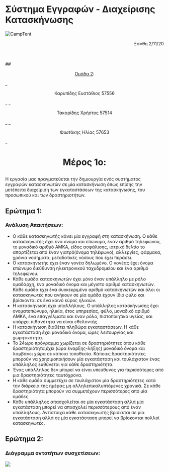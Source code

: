 # Σύστημα Εγγραφών - Διαχείρισης Κατασκήνωσης
![CampTent](https://external-content.duckduckgo.com/iu/?u=https%3A%2F%2Fcdn.pixabay.com%2Fphoto%2F2017%2F03%2F24%2F02%2F40%2Fcamping-2169976_960_720.png&f=1&nofb=1)
<p style="text-align:right;">Ξάνθη 2/11/20</p>
<br>
<br>
## <p style="text-align:center;"><u>Ομάδα 2</u>:</p>
_<p style="text-align:center;">Καρυπίδης Ευστάθιος 57556</p>_
_<p style="text-align:center;">Τακαρίδης Χρήστος 57514</p>_
_<p style="text-align:center;">Φιωτάκης Ηλίας 57653</p>_

<div style="page-break-after: always; break-after: page;"></div>

# <p style="text-align:center">Μέρος 1ο:</p>

Η εργασία μας πραγματεύεται την δημιουργία ενός συστήματος εγγραφών κατασκηνωτών σε μία κατασκήνωση όπως επίσης την μετέπειτα διαχείριση των εγκαταστάσεων της κατασκήνωσης, του προσωπικού και των δραστηριοτήτων.

## Ερώτημα 1:

###  Ανάλυση Απαιτήσεων:

+ Ο κάθε κατασκηνωτής κάνει μία εγγραφή στη κατασκήνωση. Ο κάθε κατασκηνωτής έχει ένα όνομα και επώνυμο, έναν αριθμό τηλεφώνου, το μοναδικό αριθμό ΑΜΚΑ, είδος ασφάλισης, ιατρικό δελτίο το απαρτίζεται από έναν γιατρό(όνομα τηλέφωνο), αλλεργίες, φάρμακα, χρόνια νοσήματα, μεταδοτικές νόσους που έχει περάσει.
+ Ο κατασκηνωτής έχει έναν γονέα δηλωμένο. Ο γονέας έχει όνομα επώνυμο διεύθυνση ηλεκτρονικού ταχυδρομείου και ένα αριθμό τηλεφώνου.
+ Κάθε ομάδα κατασκηνωτών έχει μόνο έναν υπάλληλο με ρόλο ομαδάρχη, ένα μοναδικό όνομα και μέγιστο αριθμό κατασκηνωτών. Κάθε ομάδα έχει ένα συγκεκριμένο αριθμό κατασκηνωτών και όλοι οι κατασκηνωτές που ανήκουν σε μία ομάδα έχουν ίδιο φύλο και βρίσκονται σε ένα κοινό εύρος ηλικιών. 
+ Η κατασκήνωση έχει υπαλλήλους. Ο υπάλληλος κατασκήνωσης έχει ονοματεπώνυμο, ηλικία, έτος υπηρεσίας, φύλο, μοναδικό αριθμό ΑΜΚΑ, ένα επαγγέλματα και έναν ρόλο, πιστοποιητικό υγείας, και υπάρχει πιθανότητα να είναι εθελοντής. 
+ Η κατασκήνωση διαθέτει πληθώρα εγκαταστάσεων. Η κάθε εγκατάσταση έχει μοναδικό όνομα, ώρες λειτουργίας και χωρητικότητα. 
+ Το 24ωρο πρόγραμμα χωρίζεται σε δραστηριότητες όπου κάθε δραστηριότητα,έχει (ώρα έναρξης-λήξης) μοναδικό όνομα και λαμβάνει χώρα σε κάποια τοποθεσία. Κάποιες δραστηριότητες μπορούν να χρησιμοποιήσουν μία εγκατάσταση και τουλάχιστον ένας υπάλληλος ευθύνεται για κάθε δραστηριότητα.
+ Ένας υπάλληλος δεν μπορεί να είναι υπεύθυνος για περισσότερες από μια δραστηριότητες ταυτόχρονα. 
+ Η κάθε ομάδα συμμετέχει σε τουλάχιστον μία δραστηριότητες κατά την διάρκεια της ημέρας μη αλληλεπικαλυπτόμενες χρονικά. Σε κάθε δραστηριότητα μπορούν να συμμετέχουν περισσότερες από μία ομάδες
+ Κάθε υπάλληλος απασχολείται σε μία εγκατάσταση αλλά μία εγκατάσταση μπορεί να απασχολεί περισσότερους από έναν υπαλλήλους. Αντίστοιχα κάθε κατασκηνωτής βρίσκεται σε μία εγκατάσταση αλλά σε μία εγκατάσταση μπορεί να βρίσκονται πολλοί κατασκηνωτές. 

<div style="page-break-after: always; break-after: page;"></div>

## Ερώτημα 2:

### Διάγραμμα οντοτήτων συσχετίσεων:

![](/home/christ0s/repos/DUTh/databaseslab2021/ED/ED_GR.png)

